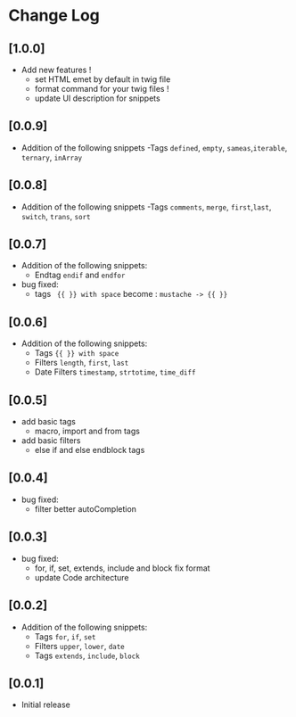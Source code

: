 # Change Log

## [1.0.0]
- Add new features !
  - set HTML emet by default in twig file
  - format command for your twig files !
  - update UI description for snippets

## [0.0.9]
- Addition of the following snippets
  -Tags `defined`, `empty`, `sameas`,`iterable`, `ternary`, `inArray`

## [0.0.8]
- Addition of the following snippets
  -Tags `comments`, `merge`, `first`,`last`, `switch`, `trans`, `sort`


## [0.0.7]
- Addition of the following snippets:
  - Endtag `endif` and `endfor`
- bug fixed:
  - tags ` {{ }} with space` become : `mustache -> {{ }}`

## [0.0.6]
- Addition of the following snippets:
  - Tags `{{ }} with space`
  - Filters `length`, `first`, `last`
  - Date Filters `timestamp`, `strtotime`, `time_diff`


## [0.0.5]
- add basic tags
  - macro, import and from tags
- add basic filters
  - else if and else endblock tags

## [0.0.4]
- bug fixed:
    - filter better autoCompletion

## [0.0.3]
- bug fixed:
    - for, if, set, extends, include and block fix format
    - update Code architecture

## [0.0.2]
- Addition of the following snippets:
  - Tags `for`, `if`, `set`
  - Filters `upper`, `lower`, `date`
  - Tags `extends`, `include`, `block`

## [0.0.1]

- Initial release